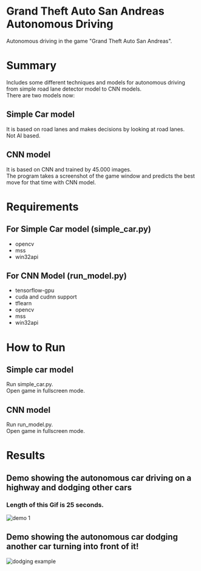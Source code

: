 # Grand Theft Auto San Andreas Autonomous Driving
Autonomous driving in the game "Grand Theft Auto San Andreas".

# Summary
Includes some different techniques and models for autonomous driving from simple road lane detector model to CNN models. <br>
There are two models now:

## Simple Car model
It is based on road lanes and makes decisions by looking at road lanes. <br>
Not AI based.

## CNN model
It is based on CNN and trained by 45.000 images. <br>
The program takes a screenshot of the game window and predicts the best move for that time with CNN model.

# Requirements
## For Simple Car model (simple_car.py)
- opencv
- mss
- win32api
## For CNN Model (run_model.py)
- tensorflow-gpu
- cuda and cudnn support
- tflearn
- opencv
- mss
- win32api

# How to Run
## Simple car model
Run simple_car.py. <br>
Open game in fullscreen mode.
## CNN model
Run run_model.py. <br>
Open game in fullscreen mode.

# Results
## Demo showing the autonomous car driving on a highway and dodging other cars
### Length of this Gif is 25 seconds.
![demo 1](https://github.com/yigitatesh/gta_san_andreas_autonomous_driving/blob/main/demos/autonomous_demo_1.gif?raw=true)

## Demo showing the autonomous car dodging another car turning into front of it!
![dodging example](https://github.com/yigitatesh/gta_san_andreas_autonomous_driving/blob/main/demos/autonomous_near_miss.gif?raw=true)
